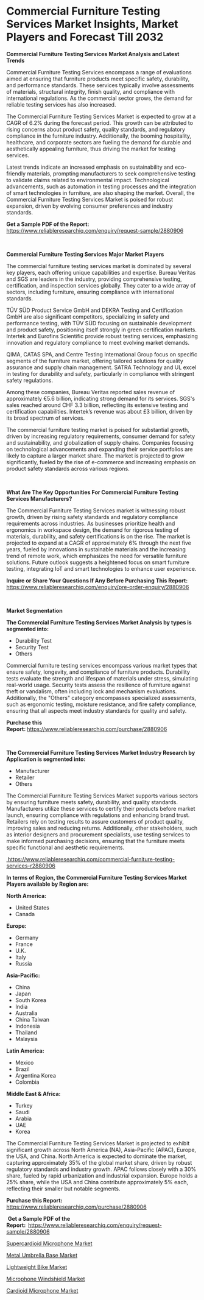 <p><h1>Commercial Furniture Testing Services Market Insights, Market Players and Forecast Till 2032</h1></p><p><strong>Commercial Furniture Testing Services Market Analysis and Latest Trends</strong></p>
<p><p>Commercial Furniture Testing Services encompass a range of evaluations aimed at ensuring that furniture products meet specific safety, durability, and performance standards. These services typically involve assessments of materials, structural integrity, finish quality, and compliance with international regulations. As the commercial sector grows, the demand for reliable testing services has also increased.</p><p>The Commercial Furniture Testing Services Market is expected to grow at a CAGR of 6.2% during the forecast period. This growth can be attributed to rising concerns about product safety, quality standards, and regulatory compliance in the furniture industry. Additionally, the booming hospitality, healthcare, and corporate sectors are fueling the demand for durable and aesthetically appealing furniture, thus driving the market for testing services.</p><p>Latest trends indicate an increased emphasis on sustainability and eco-friendly materials, prompting manufacturers to seek comprehensive testing to validate claims related to environmental impact. Technological advancements, such as automation in testing processes and the integration of smart technologies in furniture, are also shaping the market. Overall, the Commercial Furniture Testing Services Market is poised for robust expansion, driven by evolving consumer preferences and industry standards.</p></p>
<p><strong>Get a Sample PDF of the Report:&nbsp;</strong> <a href="https://www.reliableresearchiq.com/enquiry/request-sample/2880906?utm_campaign=1834&utm_medium=2&utm_source=Github&utm_content=ia&utm_term=12032025&utm_id=commercial-furniture-testing-services">https://www.reliableresearchiq.com/enquiry/request-sample/2880906</a></p>
<p>&nbsp;</p>
<p><strong>Commercial Furniture Testing Services Major Market Players</strong></p>
<p><p>The commercial furniture testing services market is dominated by several key players, each offering unique capabilities and expertise. Bureau Veritas and SGS are leaders in the industry, providing comprehensive testing, certification, and inspection services globally. They cater to a wide array of sectors, including furniture, ensuring compliance with international standards.</p><p>TÜV SÜD Product Service GmbH and DEKRA Testing and Certification GmbH are also significant competitors, specializing in safety and performance testing, with TÜV SÜD focusing on sustainable development and product safety, positioning itself strongly in green certification markets. Intertek and Eurofins Scientific provide robust testing services, emphasizing innovation and regulatory compliance to meet evolving market demands.</p><p>QIMA, CATAS SPA, and Centre Testing International Group focus on specific segments of the furniture market, offering tailored solutions for quality assurance and supply chain management. SATRA Technology and UL excel in testing for durability and safety, particularly in compliance with stringent safety regulations.</p><p>Among these companies, Bureau Veritas reported sales revenue of approximately €5.6 billion, indicating strong demand for its services. SGS's sales reached around CHF 3.3 billion, reflecting its extensive testing and certification capabilities. Intertek’s revenue was about £3 billion, driven by its broad spectrum of services.</p><p>The commercial furniture testing market is poised for substantial growth, driven by increasing regulatory requirements, consumer demand for safety and sustainability, and globalization of supply chains. Companies focusing on technological advancements and expanding their service portfolios are likely to capture a larger market share. The market is projected to grow significantly, fueled by the rise of e-commerce and increasing emphasis on product safety standards across various regions.</p></p>
<p>&nbsp;</p>
<p><strong>What Are The Key Opportunities For Commercial Furniture Testing Services Manufacturers?</strong></p>
<p><p>The Commercial Furniture Testing Services market is witnessing robust growth, driven by rising safety standards and regulatory compliance requirements across industries. As businesses prioritize health and ergonomics in workspace design, the demand for rigorous testing of materials, durability, and safety certifications is on the rise. The market is projected to expand at a CAGR of approximately 6% through the next five years, fueled by innovations in sustainable materials and the increasing trend of remote work, which emphasizes the need for versatile furniture solutions. Future outlook suggests a heightened focus on smart furniture testing, integrating IoT and smart technologies to enhance user experience.</p></p>
<p><strong>Inquire or Share Your Questions If Any Before Purchasing This Report:</strong> <a href="https://www.reliableresearchiq.com/enquiry/pre-order-enquiry/2880906?utm_campaign=1834&utm_medium=2&utm_source=Github&utm_content=ia&utm_term=12032025&utm_id=commercial-furniture-testing-services">https://www.reliableresearchiq.com/enquiry/pre-order-enquiry/2880906</a></p>
<p>&nbsp;</p>
<p><strong>Market Segmentation</strong></p>
<p><strong>The Commercial Furniture Testing Services Market Analysis by types is segmented into:</strong></p>
<p><ul><li>Durability Test</li><li>Security Test</li><li>Others</li></ul></p>
<p><p>Commercial furniture testing services encompass various market types that ensure safety, longevity, and compliance of furniture products. Durability tests evaluate the strength and lifespan of materials under stress, simulating real-world usage. Security tests assess the resilience of furniture against theft or vandalism, often including lock and mechanism evaluations. Additionally, the "Others" category encompasses specialized assessments, such as ergonomic testing, moisture resistance, and fire safety compliance, ensuring that all aspects meet industry standards for quality and safety.</p></p>
<p><strong>Purchase this Report:&nbsp;</strong><a href="https://www.reliableresearchiq.com/purchase/2880906?utm_campaign=1834&utm_medium=2&utm_source=Github&utm_content=ia&utm_term=12032025&utm_id=commercial-furniture-testing-services">https://www.reliableresearchiq.com/purchase/2880906</a></p>
<p>&nbsp;</p>
<p><strong>The Commercial Furniture Testing Services Market Industry Research by Application is segmented into:</strong></p>
<p><ul><li>Manufacturer</li><li>Retailer</li><li>Others</li></ul></p>
<p><p>The Commercial Furniture Testing Services Market supports various sectors by ensuring furniture meets safety, durability, and quality standards. Manufacturers utilize these services to certify their products before market launch, ensuring compliance with regulations and enhancing brand trust. Retailers rely on testing results to assure customers of product quality, improving sales and reducing returns. Additionally, other stakeholders, such as interior designers and procurement specialists, use testing services to make informed purchasing decisions, ensuring that the furniture meets specific functional and aesthetic requirements.</p></p>
<p><a href="https://www.reliableresearchiq.com/commercial-furniture-testing-services-r2880906?utm_campaign=1834&utm_medium=2&utm_source=Github&utm_content=ia&utm_term=12032025&utm_id=commercial-furniture-testing-services">&nbsp;https://www.reliableresearchiq.com/commercial-furniture-testing-services-r2880906</a></p>
<p><strong>In terms of Region, the Commercial Furniture Testing Services Market Players available by Region are:</strong></p>
<p>
    <p> <strong> North America: </strong>
        <ul>
            <li>United States</li>
            <li>Canada</li>
        </ul>
        </p> 
    <p> <strong> Europe: </strong>
        <ul>
            <li>Germany</li>
            <li>France</li>
            <li>U.K.</li>
            <li>Italy</li>
            <li>Russia</li>
        </ul>
        </p> 
    <p> <strong> Asia-Pacific: </strong>
        <ul>
            <li>China</li>
            <li>Japan</li>
            <li>South Korea</li>
            <li>India</li>
            <li>Australia</li>
            <li>China Taiwan</li>
            <li>Indonesia</li>
            <li>Thailand</li>
            <li>Malaysia</li>
        </ul>
        </p> 
    <p> <strong> Latin America: </strong>
        <ul>
            <li>Mexico</li>
            <li>Brazil</li>
            <li>Argentina Korea</li>
            <li>Colombia</li>
        </ul>
        </p> 
    <p> <strong> Middle East & Africa: </strong>
        <ul>
            <li>Turkey</li>
            <li>Saudi</li>
            <li>Arabia</li>
            <li>UAE</li>
            <li>Korea</li>
        </ul>
    </p>
    </p>
<p><p>The Commercial Furniture Testing Services Market is projected to exhibit significant growth across North America (NA), Asia-Pacific (APAC), Europe, the USA, and China. North America is expected to dominate the market, capturing approximately 35% of the global market share, driven by robust regulatory standards and industry growth. APAC follows closely with a 30% share, fueled by rapid urbanization and industrial expansion. Europe holds a 25% share, while the USA and China contribute approximately 5% each, reflecting their smaller but notable segments.</p></p>
<p><strong>Purchase this Report: </strong><a href="https://www.reliableresearchiq.com/purchase/2880906?utm_campaign=1834&utm_medium=2&utm_source=Github&utm_content=ia&utm_term=12032025&utm_id=commercial-furniture-testing-services">https://www.reliableresearchiq.com/purchase/2880906</a></p>
<p>&nbsp;<strong>Get a Sample PDF of the Report:&nbsp;&nbsp;</strong><a href="https://www.reliableresearchiq.com/enquiry/request-sample/2880906?utm_campaign=1834&utm_medium=2&utm_source=Github&utm_content=ia&utm_term=12032025&utm_id=commercial-furniture-testing-services">https://www.reliableresearchiq.com/enquiry/request-sample/2880906</a></p>
<p><strong></strong></p>
<p><p><a href="https://github.com/tigoryemm/Market-Research-Report-List-1/blob/main/supercardioid-microphone-market.md?utm_campaign=1834&utm_medium=2&utm_source=Github&utm_content=ia&utm_term=12032025&utm_id=commercial-furniture-testing-services">Supercardioid Microphone Market</a></p><p><a href="https://github.com/biandnikelrs/Market-Research-Report-List-1/blob/main/metal-umbrella-base-market.md?utm_campaign=1834&utm_medium=2&utm_source=Github&utm_content=ia&utm_term=12032025&utm_id=commercial-furniture-testing-services">Metal Umbrella Base Market</a></p><p><a href="https://github.com/negrocybul4w/Market-Research-Report-List-1/blob/main/lightweight-bike-market.md?utm_campaign=1834&utm_medium=2&utm_source=Github&utm_content=ia&utm_term=12032025&utm_id=commercial-furniture-testing-services">Lightweight Bike Market</a></p><p><a href="https://github.com/djoeamakeh/Market-Research-Report-List-1/blob/main/microphone-windshield-market.md?utm_campaign=1834&utm_medium=2&utm_source=Github&utm_content=ia&utm_term=12032025&utm_id=commercial-furniture-testing-services">Microphone Windshield Market</a></p><p><a href="https://github.com/lonanweaseh4/Market-Research-Report-List-1/blob/main/cardioid-microphone-market.md?utm_campaign=1834&utm_medium=2&utm_source=Github&utm_content=ia&utm_term=12032025&utm_id=commercial-furniture-testing-services">Cardioid Microphone Market</a></p></p>